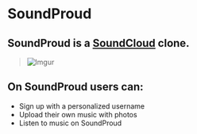# SoundProud 
## SoundProud is a [SoundCloud](http://www.soundcloud.com/ "SoundCloud") clone. ##
  
 >![Imgur](https://i.imgur.com/CKUN9PZ.png)
 
## On SoundProud users can: ##
  + Sign up with a personalized username 
  + Upload their own music with photos 
  + Listen to music on SoundProud

